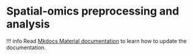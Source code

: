 # Spatial-omics preprocessing and analysis

!!! info
    Read [Mkdocs Material documentation](https://squidfunk.github.io/mkdocs-material/creating-your-site/) to learn how to update the documentation.
